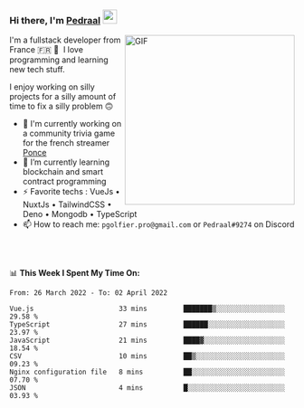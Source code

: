 ### Hi there, I'm <a href="https://pedraal.dev" target="_blank">Pedraal</a> <img src="https://media.giphy.com/media/hvRJCLFzcasrR4ia7z/giphy.gif" width="25px">
<img align="right" alt="GIF" src="https://pedraal.dev/avatar.png" width="300" height="300" />

I'm a fullstack developer from France 🇫🇷 🥖 &nbsp;I love programming and learning new
tech stuff.

I enjoy working on silly projects for a silly amount of time to fix a silly problem 🙃

- 🔭  I'm currently working on a community trivia game for the french streamer <a href="https://twitch.tv/ponce" target="_blank">Ponce</a>
- 🌱 I’m currently learning blockchain and smart contract programming
- ⚡ Favorite techs : VueJs &bull; NuxtJs &bull; TailwindCSS &bull; Deno &bull; Mongodb &bull; TypeScript
- 📫 How to reach me: `pgolfier.pro@gmail.com` or `Pedraal#9274` on Discord

<br>
<br>

📊 **This Week I Spent My Time On:**
<!--START_SECTION:waka-->

```text
From: 26 March 2022 - To: 02 April 2022

Vue.js                     33 mins         ███████▒░░░░░░░░░░░░░░░░░   29.58 %
TypeScript                 27 mins         ██████░░░░░░░░░░░░░░░░░░░   23.97 %
JavaScript                 21 mins         ████▓░░░░░░░░░░░░░░░░░░░░   18.54 %
CSV                        10 mins         ██▒░░░░░░░░░░░░░░░░░░░░░░   09.23 %
Nginx configuration file   8 mins          ██░░░░░░░░░░░░░░░░░░░░░░░   07.70 %
JSON                       4 mins          █░░░░░░░░░░░░░░░░░░░░░░░░   03.93 %
```

<!--END_SECTION:waka-->
